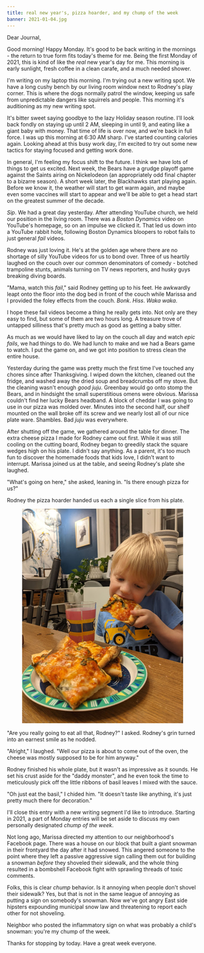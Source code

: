 ```yaml
---
title: real new year's, pizza hoarder, and my chump of the week
banner: 2021-01-04.jpg
---
```


Dear Journal,

Good morning!  Happy Monday.  It's good to be back writing in the
mornings - the return to true form fits today's theme for me.  Being
the first Monday of 2021, this is kind of like the _real_ new year's
day for me.  This morning is early sunlight, fresh coffee in a clean
carafe, and a much needed shower.

I'm writing on my laptop this morning.  I'm trying out a new writing
spot.  We have a long cushy bench by our living room window next to
Rodney's play corner.  This is where the dogs normally patrol the
window, keeping us safe from unpredictable dangers like squirrels and
people.  This morning it's auditioning as my new writing spot.

It's bitter sweet saying goodbye to the lazy Holiday season routine.
I'll look back fondly on staying up until 2 AM, sleeping in until 9,
and eating like a giant baby with money.  That time of life is over
now, and we're back in full force.  I was up this morning at 6:30 AM
sharp.  I've started counting calories again.  Looking ahead at this
busy work day, I'm excited to try out some new tactics for staying
focused and getting work done.

In general, I'm feeling my focus shift to the future.  I think we have
lots of things to get us excited.  Next week, the Bears have a grudge
playoff game against the Saints airing on Nickelodeon (an
appropriately odd final chapter to a bizarre season).  A short week
later, the Blackhawks start playing again.  Before we know it, the
weather will start to get warm again, and maybe even some vaccines
will start to appear and we'll be able to get a head start on the
greatest summer of the decade.

_Sip_.  We had a great day yesterday.  After attending YouTube church,
we held our position in the living room.  There was a _Boston
Dynamics_ video on YouTube's homepage, so on an impulse we clicked it.
That led us down into a YouTube rabbit hole, following Boston Dynamics
bloopers to robot fails to just general _fail_ videos.

Rodney was just loving it.  He's at the golden age where there are no
shortage of silly YouTube videos for us to bond over.  Three of us
heartily laughed on the couch over our common denominators of comedy -
botched trampoline stunts, animals turning on TV news reporters, and
husky guys breaking diving boards.

"Mama, watch this _fail_," said Rodney getting up to his feet.  He
awkwardly leapt onto the floor into the dog bed in front of the couch
while Marissa and I provided the foley effects from the couch.
_Bonk_.  _Hiss_.  _Waka waka_.

I hope these fail videos become a thing he really gets into.  Not only
are they easy to find, but some of them are two hours long.  A
treasure trove of untapped silliness that's pretty much as good as
getting a baby sitter.

As much as we would have liked to lay on the couch all day and watch
_epic fails_, we had things to do.  We had lunch to make and we had a
Bears game to watch.  I put the game on, and we got into position to
stress clean the entire house.

Yesterday during the game was pretty much the first time I've touched
any chores since after Thanksgiving.  I wiped down the kitchen,
cleaned out the fridge, and washed away the dried soup and breadcrumbs
off my stove.  But the cleaning wasn't enough _good juju_.  Greenbay
would go onto stomp the Bears, and in hindsight the small
superstitious omens were obvious.  Marissa couldn't find her lucky
Bears headband.  A block of cheddar I was going to use in our pizza
was molded over.  Minutes into the second half, our shelf mounted on
the wall broke off its screw and we nearly lost all of our nice plate
ware.  Shambles.  Bad _juju_ was everywhere.

After shutting off the game, we gathered around the table for dinner.
The extra cheese pizza I made for Rodney came out first.  While it was
still cooling on the cutting board, Rodney began to greedily stack the
square wedges high on his plate.  I didn't say anything.  As a parent,
it's too much fun to discover the homemade foods that kids love, I
didn't want to interrupt.  Marissa joined us at the table, and seeing
Rodney's plate she laughed.

"What's going on here," she asked, leaning in.  "Is there enough pizza
for us?"

Rodney the pizza hoarder handed us each a single slice from his plate.

<figure>
<a href="/images/2021-01-04-pizza-hoarder.jpg">
<img alt="2021 01 04 pizza hoarder" src="/images/2021-01-04-pizza-hoarder.jpg"/>
</a>
</figure>

"Are you really going to eat all that, Rodney?" I asked.  Rodney's
grin turned into an earnest smile as he nodded.

"Alright," I laughed.  "Well our pizza is about to come out of the
oven, the cheese was mostly supposed to be for him anyway."

Rodney finished his whole plate, but it wasn't as impressive as it
sounds.  He set his crust aside for the "daddy monster", and he even
took the time to meticulously pick off the little ribbons of basil
leaves I mixed with the sauce.

"Oh just eat the basil," I chided him.  "It doesn't taste like
anything, it's just pretty much there for decoration."

I'll close this entry with a new writing segment I'd like to
introduce.  Starting in 2021, a part of Monday entries will be set
aside to discuss my own personally designated _chump of the week_.

Not long ago, Marissa directed my attention to our neighborhood's
Facebook page.  There was a house on our block that built a giant
snowman in their frontyard the day after it had snowed.  This angered
someone to the point where they left a passive aggressive sign calling
them out for building a snowman _before_ they shoveled their sidewalk,
and the whole thing resulted in a bombshell Facebook fight with
sprawling threads of toxic comments.

Folks, this is clear _chump_ behavior.  Is it annoying when people
don't shovel their sidewalk?  Yes, but that is not in the same league
of annoying as putting a sign on somebody's snowman.  Now we've got
angry East side hipsters expounding municipal snow law and threatening
to report each other for not shoveling.

Neighbor who posted the inflammatory sign on what was probably a
child's snowman: you're my chump of the week.

Thanks for stopping by today.  Have a great week everyone.
